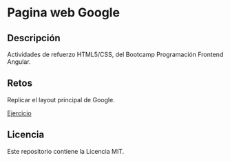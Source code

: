 # Pagina web Google

## Descripción

Actividades de refuerzo HTML5/CSS, del Bootcamp Programación Frontend Angular.

## Retos

Replicar el layout principal de Google.

[Ejercicio](https://carlesnacher.github.io/cnv-se02-html-css-03112022/Ex1/)

## Licencia

Este repositorio contiene la Licencia MIT.
